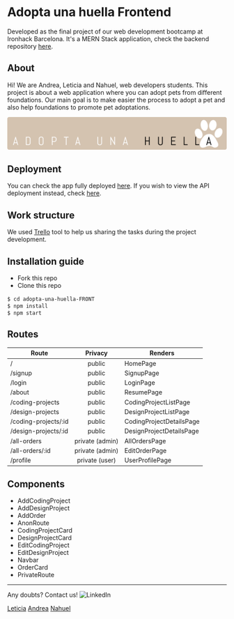 # Adopta una huella Frontend

Developed as the final project of our web development bootcamp at Ironhack Barcelona. It's a MERN Stack application, check the backend repository [here](https://github.com/AndreaAlarcon99/adopta-una-huella-BACK).

## About
Hi! We are Andrea, Leticia and Nahuel, web developers students. This project is about a web application where you can adopt pets from different foundations. Our main goal is to make easier the process to adopt a pet and also help foundations to promote pet adoptations.  



![Project logo.](/public/Huella.png "Project logo.")



## Deployment
You can check the app fully deployed [here](https://herokuapp.com/). If you wish to view the API deployment instead, check [here](https://herokuapp.com/api/).

## Work structure
We used [Trello](https://trello.com/b/Qbeckzgi) tool to help us sharing the tasks during the project development. 

## Installation guide
- Fork this repo
- Clone this repo 

```shell
$ cd adopta-una-huella-FRONT
$ npm install
$ npm start
```

## Routes
| Route                | Privacy         | Renders                  |
| -------------------- | :-------------: | ------------------------ |
| /                    | public          | HomePage                 |
| /signup              | public          | SignupPage               |
| /login               | public          | LoginPage                |
| /about               | public          | ResumePage               |
| /coding-projects     | public          | CodingProjectListPage    |
| /design-projects     | public          | DesignProjectListPage    |
| /coding-projects/:id | public          | CodingProjectDetailsPage |
| /design-projects/:id | public          | DesignProjectDetailsPage |
| /all-orders          | private (admin) | AllOrdersPage            |
| /all-orders/:id      | private (admin) | EditOrderPage            |
| /profile             | private (user)  | UserProfilePage          |

## Components
- AddCodingProject
- AddDesignProject
- AddOrder
- AnonRoute
- CodingProjectCard
- DesignProjectCard
- EditCodingProject
- EditDesignProject
- Navbar
- OrderCard
- PrivateRoute

---

Any doubts? Contact us! <img width="20px" src="https://simpleicons.now.sh/linkedin/495f7e" alt="LinkedIn" />

<a href="https://www.linkedin.com/in/leticiasantospoveda/">Leticia</a>
<a href="https://www.linkedin.com/in/andreaalarconvaldes/">Andrea</a>
<a href="https://www.linkedin.com/in/angelnahuelciminialvarez/">Nahuel</a>
